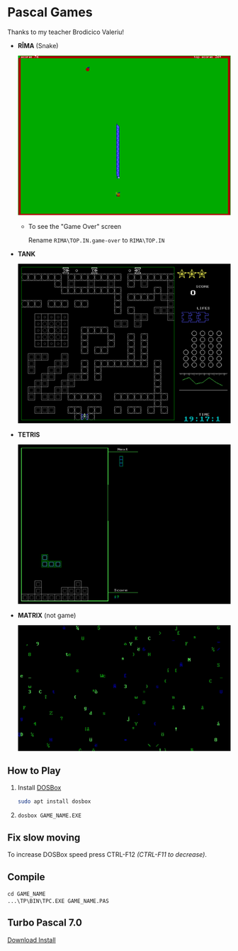 # Pascal Games

Thanks to my teacher Brodicico Valeriu!

* **RÎMA** (Snake)

    ![Screenshot](RIMA/screenshot.png)

    * To see the "Game Over" screen

        Rename `RIMA\TOP.IN.game-over` to `RIMA\TOP.IN`

* **TANK**

    ![Screenshot](TANK/screenshot.png)

* **TETRIS**

    ![Screenshot](TETRIS/screenshot.png)

* **MATRIX** (not game)

    ![Screenshot](MATRIX/screenshot.gif)

## How to Play

1. Install [DOSBox](https://www.google.com/search?q=dosbox+download)

    ```sh
    sudo apt install dosbox
    ```

2. `dosbox GAME_NAME.EXE`

## Fix slow moving

To increase DOSBox speed press CTRL-F12 _(CTRL-F11 to decrease)_.

## Compile

```
cd GAME_NAME
...\TP\BIN\TPC.EXE GAME_NAME.PAS
```

## Turbo Pascal 7.0 

[Download Install](https://mega.nz/#!wotThTaZ!vZhfOvJImK_tdK1h36uv7qpN6-CbpXOoOd9fcri6ZN4)
